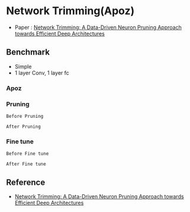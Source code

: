 # Network Trimming(Apoz)

- Paper : [Network Trimming: A Data-Driven Neuron Pruning Approach towards Efficient Deep Architectures](https://arxiv.org/abs/1607.03250)

## Benchmark

- Simple
- 1 layer Conv, 1 layer fc

### Apoz

### Pruning

```shell script
Before Pruning

After Pruning

```

### Fine tune

```shell script
Before Fine tune

After Fine tune

```

## Reference
- [Network Trimming: A Data-Driven Neuron Pruning Approach towards Efficient Deep Architectures](https://arxiv.org/abs/1607.03250)
